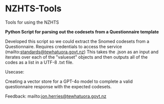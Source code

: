 # NZHTS-Tools
Tools for using the NZHTS

**Python Script for parsing out the codesets from a Questionnaire template**

Developed this script so we could extract the Snomed codesets from a Questionnaire. Requires credentials to access the service (mailto:standards@tewhatuora.govt.nz)
This takes the .json as an input and iterates over each of the "valueset" objects and then outputs all of the codes as a list in a UTF-8 .txt file.

Usecase:

Creating a vector store for a GPT-4o model to complete a valid questionnaire response with the expected codesets.

Feedback: mailto:jon.herries@tewhatuora.govt.nz
